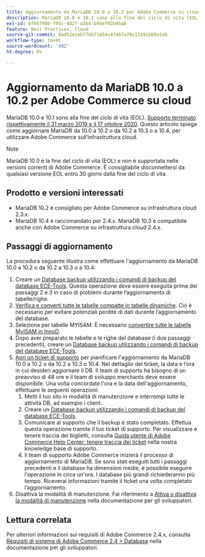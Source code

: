 ```yaml
---
title: Aggiornamento da MariaDB 10.0 a 10.2 per Adobe Commerce su cloud
description: MariaDB 10.0 e 10.1 sono alla fine del ciclo di vita (EOL). [Supporto terminato rispettivamente il 31 marzo 2019 e il 17 ottobre 2020](https://endoflife.date/mariadb). Questo articolo spiega come aggiornare MariaDB da 10.0 a 10.2 o da 10.2 a 10.3 o a 10.4, per utilizzare Adobe Commerce sull’infrastruttura cloud.
exl-id: bf66798b-f05c-482f-a2b4-b9bef92b0bab
feature: Best Practices, Cloud
source-git-commit: 0ad52eceb776b71604c4f467a70c13191bb9a1eb
workflow-type: tm+mt
source-wordcount: '492'
ht-degree: 0%

---
```


# Aggiornamento da MariaDB 10.0 a 10.2 per Adobe Commerce su cloud

MariaDB 10.0 e 10.1 sono alla fine del ciclo di vita (EOL). [Supporto terminato rispettivamente il 31 marzo 2019 e il 17 ottobre 2020](https://endoflife.date/mariadb). Questo articolo spiega come aggiornare MariaDB da 10.0 a 10.2 o da 10.2 a 10.3 o a 10.4, per utilizzare Adobe Commerce sull’infrastruttura cloud.

>[!NOTE]
>
>MariaDB 10.0 è la fine del ciclo di vita (EOL) e non è supportata nelle versioni correnti di Adobe Commerce. È consigliabile disconnettersi da qualsiasi versione EOL entro 30 giorni dalla fine del ciclo di vita.

## Prodotto e versioni interessati

* MariaDB 10.2 è consigliato per Adobe Commerce su infrastruttura cloud 2.3.x.
* MariaDB 10.4 è raccomandato per 2.4.x. MariaDB 10.3 è compatibile anche con Adobe Commerce su infrastruttura cloud 2.4.x.

## Passaggi di aggiornamento

La procedura seguente illustra come effettuare l&#39;aggiornamento da MariaDB 10.0 a 10.2 o da 10.2 a 10.3 o a 10.4:

1. Creare un [Database backup utilizzando i comandi di backup del database ECE-Tools](https://devdocs.magento.com/cloud/project/project-webint-snap.html#db-dump). Questa operazione deve essere eseguita prima dei passaggi 2 e 3 in caso di problemi durante l’aggiornamento di tabelle/righe.
1. [Verifica e converti tutte le tabelle compatte in tabelle dinamiche](https://experienceleague.adobe.com/docs/commerce-operations/implementation-playbook/best-practices/maintenance/commerce-235-upgrade-prerequisites-mariadb.html). Ciò è necessario per evitare potenziali perdite di dati durante l’aggiornamento del database.
1. Seleziona per tabelle MYISAM. È necessario [convertire tutte le tabelle MyISAM in InnoD](https://experienceleague.adobe.com/docs/commerce-operations/implementation-playbook/best-practices/planning/database-on-cloud.html).
1. Dopo aver preparato le tabelle e le righe del database (i due passaggi precedenti), creare un [Database backup utilizzando i comandi di backup del database ECE-Tools](https://devdocs.magento.com/cloud/project/project-webint-snap.html#db-dump).
1. [Apri un ticket di supporto](/help/help-center-guide/help-center/magento-help-center-user-guide.md#submit-ticket) per pianificare l&#39;aggiornamento da MariaDB 10.0 a 10.2 o da 10.2 a 10.3 o 10.4. Nel dettaglio del ticket, la data e l’ora in cui desideri aggiornare il DB. Il team di supporto ha bisogno di un preavviso di 48 ore e il team di sviluppo merchants deve essere disponibile. Una volta concordate l&#39;ora e la data dell&#39;aggiornamento, effettuare le seguenti operazioni:
   1. Metti il tuo sito in modalità di manutenzione e interrompi tutte le attività DB, ad esempio i client.
   1. Creare un [Database backup utilizzando i comandi di backup del database ECE-Tools](https://devdocs.magento.com/cloud/project/project-webint-snap.html#db-dump).
   1. Comunicare al supporto che il backup è stato completato. Effettua questa operazione tramite il tuo ticket di supporto. Per visualizzare e tenere traccia dei biglietti, consulta [Guida utente di Adobe Commerce Help Center: tenere traccia dei ticket](/help/help-center-guide/help-center/magento-help-center-user-guide.md#track-tickets) nella nostra knowledge base di supporto.
   1. Il team di supporto Adobe Commerce inizierà il processo di aggiornamento di MariaDB. Se sono stati eseguiti tutti i passaggi precedenti e il database ha dimensioni medie, è possibile eseguire l&#39;operazione in circa un&#39;ora. I database più grandi richiederanno più tempo. Riceverai informazioni tramite il ticket una volta completato l’aggiornamento.
1. Disattiva la modalità di manutenzione. Fai riferimento a [Attiva o disattiva la modalità di manutenzione](https://devdocs.magento.com/guides/v2.4/install-gde/install/cli/install-cli-subcommands-maint.html#instgde-cli-maint) nella documentazione per gli sviluppatori.

## Lettura correlata

Per ulteriori informazioni sui requisiti di Adobe Commerce 2.4.x, consulta [Requisiti di sistema di Adobe Commerce 2.4 > Database](https://devdocs.magento.com/guides/v2.4/install-gde/system-requirements.html#database) nella documentazione per gli sviluppatori.
